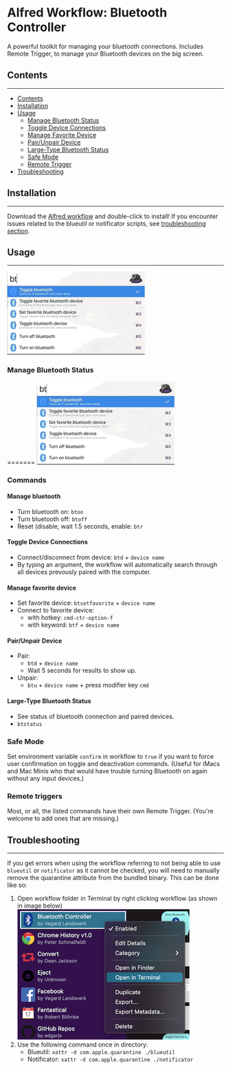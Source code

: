 # Alfred Workflow: Bluetooth Controller

A powerful toolkit for managing your bluetooth connections. Includes Remote Trigger, to manage your Bluetooth devices on
the big screen.


## Contents

---------------

- [Contents](#contents)
- [Installation](#installation)
- [Usage](#usage)
    - [Manage Bluetooth Status](#manage-bluetooth-status)
    - [Toggle Device Connections](#toggle-device-connections)
    - [Manage Favorite Device](#manage-favorite-device)
    - [Pair/Unpair Device](#pairunpair-device)
    - [Large-Type Bluetooth Status](#large-type-bluetooth-status)
    - [Safe Mode](#safe-mode)
    - [Remote Trigger](#remote-trigger)
- [Troubleshooting](#troubleshooting)

## Installation

----------

Download the [Alfred workflow](https://github.com/vegardinho/alfred_bluetooth_controller/releases/latest) and
double-click to install! If you encounter issues related to the blueutil or notificator scripts,
see [troubleshooting section](#troubleshooting).


## Usage

----------
![usage snippet](img/alfred_bluetooth_long.gif "Usage snippet")

### Manage Bluetooth Status

=======
![usage snippet](img/alfred_bluetooth_long.gif "Usage snippet")


### Commands


#### Manage bluetooth

- Turn bluetooth on: `bton`
- Turn bluetooth off: `btoff`
- Reset (disable, wait 1.5 seconds, enable: `btr`

#### Toggle Device Connections

- Connect/disconnect from device: `btd` + `device name`
- By typing an argument, the workflow will automatically search through all devices prevously paired with the computer.


#### Manage favorite device

- Set favorite device: `btsetfavorite` + `device name`
- Connect to favorite device:
    - with hotkey: `cmd-ctr-option-f`
    - with keyword: `btf` + `device name`

#### Pair/Unpair Device

- Pair:
    - `btd` + `device name`
    - Wait 5 seconds for results to show up.
- Unpair:
    - `btu` + `device name` + press modifier key `cmd`

#### Large-Type Bluetooth Status

- See status of bluetooth connection and paired devices.
- `btstatus`

### Safe Mode

Set environment variable `confirm` in workflow to `true` if you want to force user confirmation on toggle and
deactivation commands. (Useful for iMacs and Mac Minis who that would have trouble turning Bluetooth on again without
any input devices.)

### Remote triggers
Most, or all, the listed commands have their own Remote Trigger. (You're welcome to add ones that are missing.)

## Troubleshooting

------

If you get errors when using the workflow referring to not being able to use `blueutil` or `notificator` as it cannot be checked, you will need to manually remove the quarantine attribute from the bundled binary.
This can be done like so: 

1. Open workflow folder in Terminal by right clicking workflow (as shown in image below) ![open-in-terminal](img/open-in-terminal.png "How to open directory in Terminal")
2. Use the following command once in directory: 
   - Blueutil: `xattr -d com.apple.quarantine ./blueutil`
   - Notificator: `xattr -d com.apple.quarantine ./notificator`
